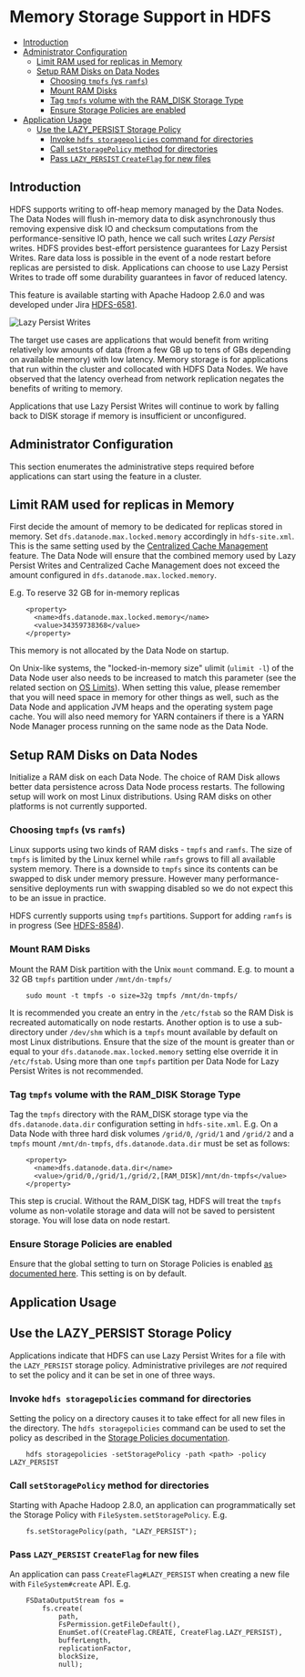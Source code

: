 ﻿<!---
  Licensed under the Apache License, Version 2.0 (the "License");
  you may not use this file except in compliance with the License.
  You may obtain a copy of the License at

   http://www.apache.org/licenses/LICENSE-2.0

  Unless required by applicable law or agreed to in writing, software
  distributed under the License is distributed on an "AS IS" BASIS,
  WITHOUT WARRANTIES OR CONDITIONS OF ANY KIND, either express or implied.
  See the License for the specific language governing permissions and
  limitations under the License. See accompanying LICENSE file.
-->

Memory Storage Support in HDFS
==============================

* [Introduction](#Introduction)
* [Administrator Configuration](#Administrator_Configuration)
    * [Limit RAM used for replicas in Memory](#Limit_RAM_used_for_replicas_in_Memory)
    * [Setup RAM Disks on Data Nodes](#Setup_RAM_Disks_on_Data_Nodes)
        * [Choosing `tmpfs` \(vs `ramfs`\)](#Choosing_`tmpfs`_\(vs_`ramfs`\))
        * [Mount RAM Disks](#Mount_RAM_Disks)
        * [Tag `tmpfs` volume with the RAM\_DISK Storage Type](#Tag_`tmpfs`_volume_with_the_RAM\_DISK_Storage_Type)
        * [Ensure Storage Policies are enabled](#Ensure_Storage_Policies_are_enabled)
* [Application Usage](#Application_Usage)
    * [Use the LAZY\_PERSIST Storage Policy](#Use_the_LAZY\_PERSIST_Storage_Policy)
        * [Invoke `hdfs storagepolicies` command for directories](#Invoke_hdfs_storagepolicies_command_for_directories)
        * [Call `setStoragePolicy` method for directories](#Call_`setStoragePolicy`_method_for_directories)
        * [Pass `LAZY_PERSIST` `CreateFlag` for new files](#Pass_`LAZY_PERSIST`_`CreateFlag`_for_new_files)

Introduction
------------

HDFS supports writing to off-heap memory managed by the Data Nodes. The Data Nodes will flush in-memory data to disk asynchronously thus removing expensive disk IO and checksum computations from the performance-sensitive IO path, hence we call such writes *Lazy Persist* writes. HDFS provides best-effort persistence guarantees for Lazy Persist Writes. Rare data loss is possible in the event of a node restart before replicas are persisted to disk. Applications can choose to use Lazy Persist Writes to trade off some durability guarantees in favor of reduced latency.

This feature is available starting with Apache Hadoop 2.6.0 and was developed under Jira [HDFS-6581](https://issues.apache.org/jira/browse/HDFS-6581).

![Lazy Persist Writes](images/LazyPersistWrites.png)

The target use cases are applications that would benefit from writing relatively low amounts of data (from a few GB up to tens of GBs depending on available memory) with low latency. Memory storage is for applications that run within the cluster and collocated with HDFS Data Nodes. We have observed that the latency overhead from network replication negates the benefits of writing to memory.

Applications that use Lazy Persist Writes will continue to work by falling back to DISK storage if memory is insufficient or unconfigured.

Administrator Configuration
---------------------------

This section enumerates the administrative steps required before applications can start using the feature in a cluster.

## Limit RAM used for replicas in Memory

First decide the amount of memory to be dedicated for replicas stored in memory. Set `dfs.datanode.max.locked.memory` accordingly in `hdfs-site.xml`. This is the same setting used by the [Centralized Cache Management](./CentralizedCacheManagement.html) feature. The Data Node will ensure that the combined memory used by Lazy Persist Writes and Centralized Cache Management does not exceed the amount configured in `dfs.datanode.max.locked.memory`.

E.g. To reserve 32 GB for in-memory replicas

        <property>
          <name>dfs.datanode.max.locked.memory</name>
          <value>34359738368</value>
        </property>

This memory is not allocated by the Data Node on startup.

On Unix-like systems, the "locked-in-memory size" ulimit (`ulimit -l`) of the Data Node user also needs to be increased to match this parameter (see the related section on [OS Limits](./CentralizedCacheManagement.html#OS_Limits)). When setting this value, please remember that you will need space in memory for other things as well, such as the Data Node and application JVM heaps and the operating system page cache. You will also need memory for YARN containers if there is a YARN Node Manager process running on the same node as the Data Node.

## Setup RAM Disks on Data Nodes

Initialize a RAM disk on each Data Node. The choice of RAM Disk allows better data persistence across Data Node process restarts. The following setup will work on most Linux distributions. Using RAM disks on other platforms is not currently supported.

### Choosing `tmpfs` \(vs `ramfs`\)

Linux supports using two kinds of RAM disks - `tmpfs` and `ramfs`. The size of `tmpfs` is limited by the Linux kernel while `ramfs` grows to fill all available system memory. There is a downside to `tmpfs` since its contents can be swapped to disk under memory pressure. However many performance-sensitive deployments run with swapping disabled so we do not expect this to be an issue in practice.

HDFS currently supports using `tmpfs` partitions. Support for adding `ramfs` is in progress (See [HDFS-8584](https://issues.apache.org/jira/browse/HDFS-8584)).

### Mount RAM Disks

Mount the RAM Disk partition with the Unix `mount` command. E.g. to mount a 32 GB `tmpfs` partition under `/mnt/dn-tmpfs/`

        sudo mount -t tmpfs -o size=32g tmpfs /mnt/dn-tmpfs/

It is recommended you create an entry in the `/etc/fstab` so the RAM Disk is recreated automatically on node restarts. Another option is to use a sub-directory under `/dev/shm` which is a `tmpfs` mount available by default on most Linux distributions. Ensure that the size of the mount is greater than or equal to your `dfs.datanode.max.locked.memory` setting else override it in `/etc/fstab`. Using more than one `tmpfs` partition per Data Node for Lazy Persist Writes is not recommended.

### Tag `tmpfs` volume with the RAM\_DISK Storage Type

Tag the `tmpfs` directory with the RAM_DISK storage type via the `dfs.datanode.data.dir` configuration setting in `hdfs-site.xml`. E.g. On a Data Node with three hard disk volumes `/grid/0`, `/grid/1` and `/grid/2` and a `tmpfs` mount `/mnt/dn-tmpfs`, `dfs.datanode.data.dir` must be set as follows:

        <property>
          <name>dfs.datanode.data.dir</name>
          <value>/grid/0,/grid/1,/grid/2,[RAM_DISK]/mnt/dn-tmpfs</value>
        </property>

This step is crucial. Without the RAM_DISK tag, HDFS will treat the `tmpfs` volume as non-volatile storage and data will not be saved to persistent storage. You will lose data on node restart.

### Ensure Storage Policies are enabled

Ensure that the global setting to turn on Storage Policies is enabled [as documented here](ArchivalStorage.html#Configuration). This setting is on by default.


Application Usage
-----------------

## Use the LAZY\_PERSIST Storage Policy

Applications indicate that HDFS can use Lazy Persist Writes for a file with the `LAZY_PERSIST` storage policy. Administrative privileges are *not* required to set the policy and it can be set in one of three ways.

### Invoke `hdfs storagepolicies` command for directories

Setting the policy on a directory causes it to take effect for all new files in the directory. The `hdfs storagepolicies` command can be used to set the policy as described in the [Storage Policies documentation](ArchivalStorage.html#Storage_Policy_Commands).

        hdfs storagepolicies -setStoragePolicy -path <path> -policy LAZY_PERSIST

### Call `setStoragePolicy` method for directories

Starting with Apache Hadoop 2.8.0, an application can programmatically set the Storage Policy with `FileSystem.setStoragePolicy`. E.g.

        fs.setStoragePolicy(path, "LAZY_PERSIST");

### Pass `LAZY_PERSIST` `CreateFlag` for new files

An application can pass `CreateFlag#LAZY_PERSIST` when creating a new file with `FileSystem#create` API. E.g.

        FSDataOutputStream fos =
            fs.create(
                path,
                FsPermission.getFileDefault(),
                EnumSet.of(CreateFlag.CREATE, CreateFlag.LAZY_PERSIST),
                bufferLength,
                replicationFactor,
                blockSize,
                null);
